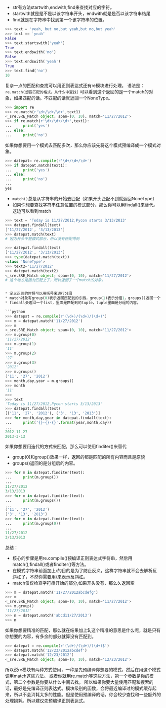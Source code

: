 
* str有方法startwith,endwith,find来查找对应的字符。
* startwith就是是不是以该字符串开头，endwith就是是否以该字符串结尾
* find就是在字符串中找到第一个该字符串的位置。

```python
>>> text = 'yeah, but no,but yeah,but no,but yeah'
>>> text == 'yeah'
False
>>> text.startswith('yeah')
True
>>> text.endswith('no')
False
>>> text.endswith('yeah')
True
>>> text.find('no')
10
```

复杂一点的匹配和查找可以用正则表达式还有re模块进行处理。
语法是：`re.match(想要匹配的格式，从什么中查找)` 可以看到这个返回的是一个match的对象，如果匹配的话。不匹配的话就返回一个NoneType。

```python
>>> import re
>>> re.match(r'\d+/\d+/\d+',text1)
<_sre.SRE_Match object; span=(0, 10), match='11/27/2012'>
>>> if re.match(r'\d+/\d+/\d+',text1):
...     print('yes')
... else:
...     print('no')
```

如果你想要用一个模式去匹配多次，那么你应该先将这个模式预编译成一个模式对象。

```python
>>> datepat= re.compile(r'\d+/\d+/\d+')
>>> if datepat.match(text1):
...     print('yes')
... else:
...     print('no')
...     
yes
```
* `match()`总是从字符串的开始去匹配（如果开头匹配不到就返回NoneType）
* 如果你想要查找字符串任意位置的模式部分，那么你可以用findall()来替代。这边可以看到match

```python
>>> text = 'Today is 11/27/2012,Pycon starts 3/13/2013'
>>> datepat.findall(text)
['11/27/2012', '3/13/2013']
>>> datepat.match(text)
# 因为开头不是模式部分，所以没有匹配得到

>>> datepat.findall(text)
['11/27/2012', '3/13/2013']
>>> type(datepat.match(text))
<class 'NoneType'>
>>> text2='11/27/2012'
>>> datepat.match(text2)
<_sre.SRE_Match object; span=(0, 10), match='11/27/2012'>
# 这个地方是因为匹配上了，所以返回了一个match的对象。


* 定义正则的时候可以用括号来进行分组
* match对象有group(0)表示返回匹配到的东西，group(1)表示分组1，groups()返回一个tuple，里面是匹配到的内容
* findall会返回一个list，里面是匹配到的tuple，tuple里面是分组的内容。

```python
>>> datepat = re.compile(r'(\d+)/(\d+)/(\d+)')
>>> m = datepat.match('11/27/2012')
>>> m
<_sre.SRE_Match object; span=(0, 10), match='11/27/2012'>
>>> m.group(0)
'11/27/2012'
>>> m.group(1)
'11'
>>> m.group(2)
'27'
>>> m.group(3)
'2012'
>>> m.groups()
('11', '27', '2012')
>>> month,day,year = m.groups()
>>> month
'11'
>>> 
>>> text
'Today is 11/27/2012,Pycon starts 3/13/2013'
>>> datepat.findall(text)
[('11', '27', '2012'), ('3', '13', '2013')]
>>> for month,day,year in datepat.findall(text):
...     print('{}-{}-{}'.format(year,month,day))
...     
2012-11-27
2013-3-13

```

如果你想要用迭代的方式来匹配，那么可以使用finditer()来替代
* group(0)和group()效果一样，返回的都是匹配的所有内容而且是原貌
* groups()返回的是分组后的内容。

```python
>>> for m in datepat.finditer(text):
...     print(m.group())
...     
11/27/2012
3/13/2013
>>> for m in datepat.finditer(text):
...     print(m.groups())
...     
('11', '27', '2012')
('3', '13', '2013')
>>> for m in datepat.finditer(text):
...     print(m.group(0))
...     
11/27/2012
3/13/2013
```

总结：
* 核心的步骤是用re.compile()预编译正则表达式字符串，然后用match(),findall()或者finditer()等方法。
* 在模式字符串前面加上r的目的是为了防止反义，这样字符串就不会去解析反斜杠了，不然你需要用\\来表示反斜杠。
* match仅仅检查字符串开始的部分,如果开头没有，那么久返回空

```python
>>> m = datepat.match('11/27/2012abcdefg')
>>> m
<_sre.SRE_Match object; span=(0, 10), match='11/27/2012'>
>>> m.group()
'11/27/2012'
>>> n = datepat.match('abcd11/27/2013')
>>> n
```

如果你想要精准的匹配，那么就在结果加上$,这个精准的意思是什么呢，就是只有你想要的内容，有多余的部分就算没有匹配到。

```python
>>> datepat = re.compile(r'(\d+)/(\d+)/(\d+)$')
>>> datepat.match('12/23/2012abcdef')
>>> datepat.match('12/23/2012')
<_sre.SRE_Match object; span=(0, 10), match='12/23/2012'>
```

所以说re模块有两种方式使用，一种是先预编译你想要的模式，然后在用这个模式调用match这些方法。
或者你就用re.match等这些方法，第一个参数是你的模式，第二个参数是你要从什么中间去找。
所以如果你要大量使用匹配和搜索的话，最好是先编译正则表达式。模块级别的函数，会将最近编译过的模式缓存起来，所以不会消耗太多的性能。但是使用预编译的话，你会较少查找和一些额外的处理损耗。所以建议先预编译正则表达式。